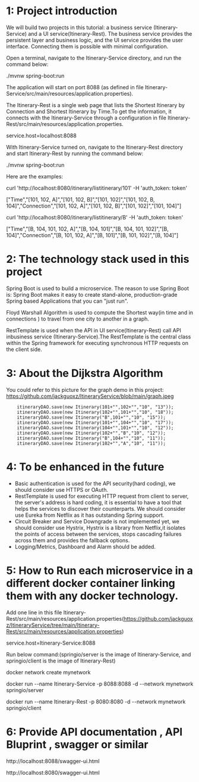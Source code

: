 1: Project introduction
=======================
We will build two projects in this tutorial: a business service (Itinerary-Service) and a UI service(Itinerary-Rest). The business service provides the persistent layer and business logic, and the UI service provides the user interface. Connecting them is possible with minimal configuration.

Open a terminal, navigate to the Itinerary-Service directory, and run the command below:

./mvnw spring-boot:run

The application will start on port 8088 (as defined in file Itinerary-Service/src/main/resources/application.properties).
 
The Itinerary-Rest is a single web page that lists the Shortest Itinerary by Connection and  Shortest Itinerary by Time.To get the information, it connects with the Itinerary-Service through a configuration in file Itinerary-Rest/src/main/resources/application.properties.

service.host=localhost:8088
 
With Itinerary-Service turned on, navigate to the Itinerary-Rest directory and start Itinerary-Rest by running the command below:

./mvnw spring-boot:run
 
 
Here are the examples:

curl 'http://localhost:8080/itinerary/listitinerary/101' -H 'auth_token: token'

["Time","[101, 102, A]","[101, 102, B]","[101, 102]","[101, 102, B, 104]","Connection","[101, 102, A]","[101, 102, B]","[101, 102]","[101, 104]"]

curl 'http://localhost:8080/itinerary/listitinerary/B' -H 'auth_token: token'

["Time","[B, 104, 101, 102, A]","[B, 104, 101]","[B, 104, 101, 102]","[B, 104]","Connection","[B, 101, 102, A]","[B, 101]","[B, 101, 102]","[B, 104]"]




2: The technology stack used in this project
============================================
Spring Boot is used to build a microservice. The reason to use Spring Boot is: Spring Boot makes it easy to create stand-alone, production-grade Spring based Applications that you can "just run".

Floyd Warshall Algorithm is used to compute the Shortest way(in time and in connections ) to travel from one city to another in a graph.

RestTemplate is used when the API in UI service(Itinerary-Rest) call API inbusiness service (Itinerary-Service).The RestTemplate is the central class within the Spring framework for executing synchronous HTTP requests on the client side.

3: About the Dijkstra Algorithm
============================================
You could refer to this picture for the graph demo in this project:
https://github.com/jackguoxz/ItineraryService/blob/main/graph.jpeg

        itineraryDAO.save(new Itinerary(101+"",102+"","10", "13"));
        itineraryDAO.save(new Itinerary(102+"",101+"","10", "18"));
        itineraryDAO.save(new Itinerary("B",101+"","10", "15"));
        itineraryDAO.save(new Itinerary(101+"",104+"","10", "17"));
        itineraryDAO.save(new Itinerary(104+"",101+"","10", "12"));
        itineraryDAO.save(new Itinerary(102+"","B","10", "12"));
        itineraryDAO.save(new Itinerary("B",104+"","10", "11"));
        itineraryDAO.save(new Itinerary(102+"","A","10", "11"));



4: To be enhanced in the future
============================================

- Basic authentication is used for the API security(hard coding), we should consider use HTTPS or OAuth. 
- RestTemplate is used for executing HTTP request from client to server, the server's address is hard coding, it is essential to have a tool that helps the services to discover their counterparts. We should consider use Eureka from Netflix as it has outstanding Spring support.
- Circuit Breaker and Service Downgrade is not implemented yet, we should consider use Hystrix,  Hystrix is a library from Netflix,it isolates the points of access between the services, stops cascading failures across them and provides the fallback options.
- Logging/Metrics, Dashboard and Alarm should be added.

5: How to Run each microservice in a different docker container linking them with any docker technology.
============================================

Add one line in this file Itinerary-Rest/src/main/resources/application.properties(https://github.com/jackguoxz/ItineraryService/tree/main/Itinerary-Rest/src/main/resources/application.properties) 

service.host=Itinerary-Service:8088

Run below command:(springio/server is the image of Itinerary-Service, and springio/client is the image of Itinerary-Rest)

docker network create mynetwork

docker run --name  Itinerary-Service -p 8088:8088 -d --network mynetwork springio/server

docker run --name Itinerary-Rest -p 8080:8080 -d --network mynetwork springio/client

6: Provide API documentation , API Bluprint , swagger or similar
============================================

http://localhost:8088/swagger-ui.html

http://localhost:8080/swagger-ui.html


    
 

